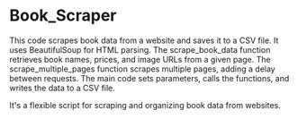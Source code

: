 # Book_Scraper
This code scrapes book data from a website and saves it to a CSV file. It uses BeautifulSoup for HTML parsing. The scrape_book_data function retrieves book names, prices, and image URLs from a given page. The scrape_multiple_pages function scrapes multiple pages, adding a delay between requests. The main code sets parameters, calls the functions, and writes the data to a CSV file.

It's a flexible script for scraping and organizing book data from websites.
